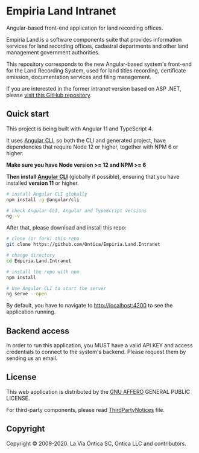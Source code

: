 # Empiria Land Intranet

Angular-based front-end application for land recording offices.

Empiria Land is a software components suite that provides information services for land recording offices, cadastral departments and other land management government authorities.

This repository corresponds to the new Angular-based system's front-end for the Land Recording System, used for land titles recording, certificate emission, documentation services and filing management.

If you are interested in the former intranet version based on ASP .NET, please [visit this GitHub repository](https://github.com/Ontica/Empiria.Land.Tlaxcala/tree/master/intranet).

## Quick start

This project is being built with Angular 11 and TypeScript 4.

It uses [Angular CLI](https://github.com/angular/angular-cli), so both the CLI and generated project, have dependencies that require Node 12 or higher, together with NPM 6 or higher.

**Make sure you have Node version >= 12 and NPM >= 6**

**Then install [Angular CLI](https://github.com/angular/angular-cli)** (globally if possible), ensuring that you have installed **version 11** or higher.

```bash
# install Angular CLI globally
npm install -g @angular/cli

# check Angular CLI, Angular and TypeScript versions
ng -v
```

After that, please download and install this repo:

```bash
# clone (or fork) this repo
git clone https://github.com/Ontica/Empiria.Land.Intranet

# change directory
cd Empiria.Land.Intranet

# install the repo with npm
npm install

# Use Angular CLI to start the server
ng serve --open
```

By default, you have to navigate to [http://localhost:4200](http://localhost:4200) to see the application running.

## Backend access

In order to run this application, you MUST have a valid API KEY and access credentials to connect to the system's backend. Please request them by sending us an email.

## License

This web application is distributed by the [GNU AFFERO](https://github.com/Ontica/Empiria.Land.Intranet/blob/master/LICENSE.txt) GENERAL PUBLIC LICENSE.

For third-party components, please read [ThirdPartyNotices](https://github.com/Ontica/Empiria.Land.Intranet/blob/master/ThirdPartyNotices.txt) file.

## Copyright

Copyright © 2009-2020. La Vía Óntica SC, Ontica LLC and contributors.
